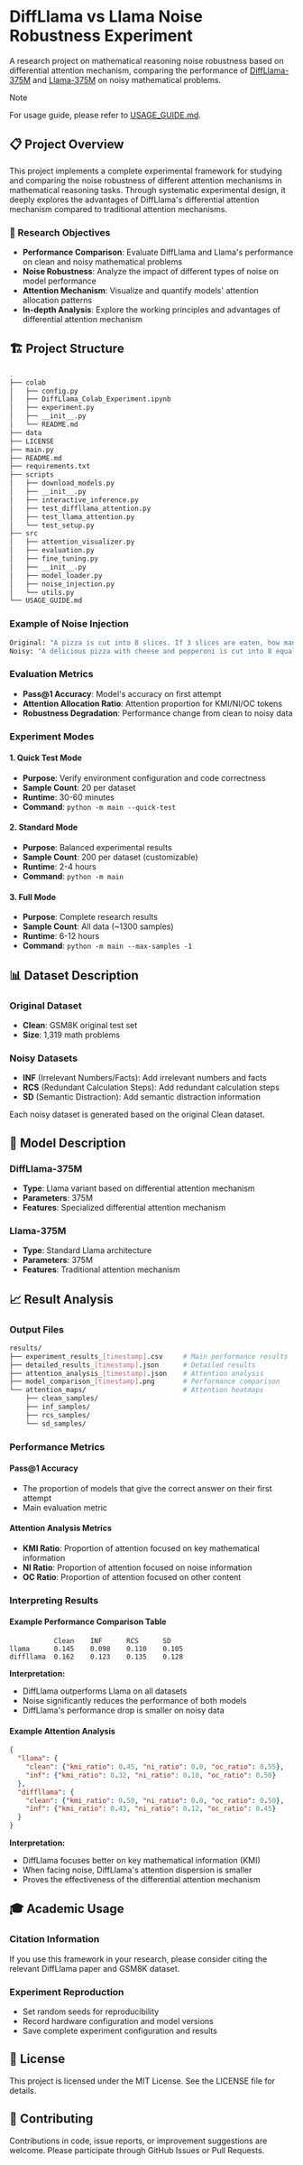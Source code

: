 # DiffLlama vs Llama Noise Robustness Experiment

A research project on mathematical reasoning noise robustness based on differential attention mechanism, comparing the performance of [DiffLlama-375M](https://huggingface.co/reyllama/DiffLlama-375M) and [Llama-375M](https://huggingface.co/reyllama/Llama_375M) on noisy mathematical problems.

> [!NOTE]
> For usage guide, please refer to [USAGE_GUIDE.md](USAGE_GUIDE.md).

## 📋 Project Overview

This project implements a complete experimental framework for studying and comparing the noise robustness of different attention mechanisms in mathematical reasoning tasks. Through systematic experimental design, it deeply explores the advantages of DiffLlama's differential attention mechanism compared to traditional attention mechanisms.

### 🎯 Research Objectives

- **Performance Comparison**: Evaluate DiffLlama and Llama's performance on clean and noisy mathematical problems
- **Noise Robustness**: Analyze the impact of different types of noise on model performance
- **Attention Mechanism**: Visualize and quantify models' attention allocation patterns
- **In-depth Analysis**: Explore the working principles and advantages of differential attention mechanism

## 🏗️ Project Structure

```bash
.
├── colab
│   ├── config.py
│   ├── DiffLlama_Colab_Experiment.ipynb
│   ├── experiment.py
│   ├── __init__.py
│   └── README.md
├── data
├── LICENSE
├── main.py
├── README.md
├── requirements.txt
├── scripts
│   ├── download_models.py
│   ├── __init__.py
│   ├── interactive_inference.py
│   ├── test_diffllama_attention.py
│   ├── test_llama_attention.py
│   └── test_setup.py
├── src
│   ├── attention_visualizer.py
│   ├── evaluation.py
│   ├── fine_tuning.py
│   ├── __init__.py
│   ├── model_loader.py
│   ├── noise_injection.py
│   └── utils.py
└── USAGE_GUIDE.md
```

### Example of Noise Injection

```bash
Original: "A pizza is cut into 8 slices. If 3 slices are eaten, how many remain?"
Noisy: "A delicious pizza with cheese and pepperoni is cut into 8 equal slices. The pizza smells great. If 3 slices are eaten quickly, how many slices remain on the plate?"
```

### Evaluation Metrics

- **Pass@1 Accuracy**: Model's accuracy on first attempt
- **Attention Allocation Ratio**: Attention proportion for KMI/NI/OC tokens
- **Robustness Degradation**: Performance change from clean to noisy data

### Experiment Modes

#### 1. Quick Test Mode

- **Purpose**: Verify environment configuration and code correctness
- **Sample Count**: 20 per dataset
- **Runtime**: 30-60 minutes
- **Command**: `python -m main --quick-test`

#### 2. Standard Mode

- **Purpose**: Balanced experimental results
- **Sample Count**: 200 per dataset (customizable)
- **Runtime**: 2-4 hours
- **Command**: `python -m main`

#### 3. Full Mode

- **Purpose**: Complete research results
- **Sample Count**: All data (~1300 samples)
- **Runtime**: 6-12 hours
- **Command**: `python -m main --max-samples -1`

## 📊 Dataset Description

### Original Dataset

- **Clean**: GSM8K original test set
- **Size**: 1,319 math problems

### Noisy Datasets

- **INF** (Irrelevant Numbers/Facts): Add irrelevant numbers and facts
- **RCS** (Redundant Calculation Steps): Add redundant calculation steps
- **SD** (Semantic Distraction): Add semantic distraction information

Each noisy dataset is generated based on the original Clean dataset.

## 🤖 Model Description

### DiffLlama-375M

- **Type**: Llama variant based on differential attention mechanism
- **Parameters**: 375M
- **Features**: Specialized differential attention mechanism

### Llama-375M

- **Type**: Standard Llama architecture
- **Parameters**: 375M
- **Features**: Traditional attention mechanism

## 📈 Result Analysis

### Output Files

```bash
results/
├── experiment_results_[timestamp].csv     # Main performance results
├── detailed_results_[timestamp].json      # Detailed results
├── attention_analysis_[timestamp].json    # Attention analysis
├── model_comparison_[timestamp].png       # Performance comparison
└── attention_maps/                        # Attention heatmaps
    ├── clean_samples/
    ├── inf_samples/
    ├── rcs_samples/
    └── sd_samples/
```

### Performance Metrics

#### Pass@1 Accuracy

- The proportion of models that give the correct answer on their first attempt
- Main evaluation metric

#### Attention Analysis Metrics

- **KMI Ratio**: Proportion of attention focused on key mathematical information
- **NI Ratio**: Proportion of attention focused on noise information
- **OC Ratio**: Proportion of attention focused on other content

### Interpreting Results

#### Example Performance Comparison Table

```
           Clean    INF      RCS      SD
llama      0.145    0.098    0.110    0.105
diffllama  0.162    0.123    0.135    0.128
```

**Interpretation:**

- DiffLlama outperforms Llama on all datasets
- Noise significantly reduces the performance of both models
- DiffLlama's performance drop is smaller on noisy data

#### Example Attention Analysis

```json
{
  "llama": {
    "clean": {"kmi_ratio": 0.45, "ni_ratio": 0.0, "oc_ratio": 0.55},
    "inf": {"kmi_ratio": 0.32, "ni_ratio": 0.18, "oc_ratio": 0.50}
  },
  "diffllama": {
    "clean": {"kmi_ratio": 0.50, "ni_ratio": 0.0, "oc_ratio": 0.50},
    "inf": {"kmi_ratio": 0.43, "ni_ratio": 0.12, "oc_ratio": 0.45}
  }
}
```

**Interpretation:**

- DiffLlama focuses better on key mathematical information (KMI)
- When facing noise, DiffLlama's attention dispersion is smaller
- Proves the effectiveness of the differential attention mechanism

## 🎓 Academic Usage

### Citation Information

If you use this framework in your research, please consider citing the relevant DiffLlama paper and GSM8K dataset.

### Experiment Reproduction

- Set random seeds for reproducibility
- Record hardware configuration and model versions
- Save complete experiment configuration and results

## 📄 License

This project is licensed under the MIT License. See the LICENSE file for details.

## 🤝 Contributing

Contributions in code, issue reports, or improvement suggestions are welcome. Please participate through GitHub Issues or Pull Requests.